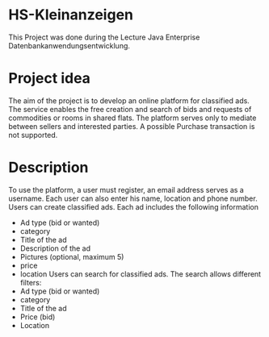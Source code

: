# HS-Kleinanzeigen
This Project was done during the Lecture Java Enterprise Datenbankanwendungsentwicklung.
# Project idea
The aim of the project is to develop an online platform for classified ads. The service enables
the free creation and search of bids and requests of commodities or
rooms in shared flats.
The platform serves only to mediate between sellers and interested parties. A possible
Purchase transaction is not supported.
# Description
To use the platform, a user must register, an email address serves as a username. Each user can also enter his name, location and phone number.
Users can create classified ads. Each ad includes the following information
  - Ad type (bid or wanted)
  - category
  - Title of the ad
  - Description of the ad
  - Pictures (optional, maximum 5)
  - price
  - location
Users can search for classified ads. The search allows different filters:
  - Ad type (bid or wanted)
  - category
  - Title of the ad
  - Price (bid)
  - Location
